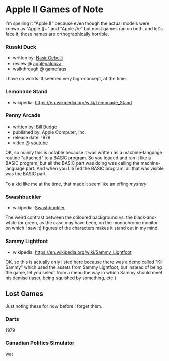 Apple II Games of Note
======================

I'm spelling it "Apple II" because even though the actual models were
known as "Apple ][+" and "Apple //e" but most games ran on both, and
let's face it, those names are orthographically horrible.

### Russki Duck

*   written by: [Nasir Gebelli](https://en.wikipedia.org/wiki/Nasir_Gebelli)
*   review @ [applepalooza](http://www.platypuscomix.net/applepalooza/russkiduck.html)
*   walkthrough @ [gamefaqs](https://www.gamefaqs.com/appleii/580574-russki-duck/faqs)

I have no words.  It seemed very high-concept, at the time.

### Lemonade Stand

*   wikipedia: https://en.wikipedia.org/wiki/Lemonade_Stand

### Penny Arcade

*   written by: Bill Budge
*   published by: Apple Computer, Inc.
*   release date: 1979
*   video @ [youtube](https://www.youtube.com/watch?v=4h67eM0RAdM)

OK, so mainly this is notable because it was written as a machine-language
routine "attached" to a BASIC program.  So you loaded and ran it like a BASIC
program, but all the BASIC part was doing was calling the machine-language
part.  And when you LISTed the BASIC program, all that was visible was 
the BASIC part.

To a kid like me at the time, that made it seem like an effing *mystery*.

### Swashbuckler

*   wikipedia: [Swashbuckler](https://en.wikipedia.org/wiki/Swashbuckler_(video_game))

The weird contrast between the coloured background vs. the black-and-white
(or green, as the case may have been, on the monochrome monitor on which I
saw it) figures of the characters makes it stand out in my mind.

### Sammy Lightfoot

*   wikipedia: https://en.wikipedia.org/wiki/Sammy_Lightfoot

OK, so this is actually only listed here because there was a demo
called "Kill Sammy" which used the assets from Sammy Lightfoot, but
instead of being the game, let you select from a menu the way in
which Sammy should meet his demise (laser, being squished by something,
etc.)

Lost Games
----------

Just noting these for now before I forget them.

### Darts

1979

### Canadian Politics Simulator

wat
